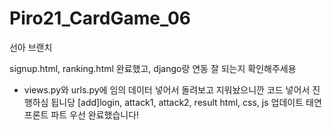 # Piro21_CardGame_06

선아 브랜치

signup.html, ranking.html 완료했고, django랑 연동 잘 되는지 확인해주세용

- views.py와 urls.py에 임의 데이터 넣어서 돌려보고 지워놨으니깐 코드 넣어서 진행하심 됩니당
[add]login, attack1, attack2, result html, css, js 업데이트
태연 프론트 파트 우선 완료했습니다!
